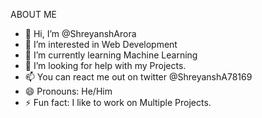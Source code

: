 ABOUT ME
- 👋 Hi, I’m @ShreyanshArora
- 👀 I’m interested in Web Development
- 🌱 I’m currently learning Machine Learning
- 💞️ I’m looking for help with my Projects.
- 📫 You can react me out on twitter @ShreyanshA78169
- 😄 Pronouns: He/Him
- ⚡ Fun fact: I like to work on Multiple Projects.

<!---
ShreyanshArora/ShreyanshArora is a ✨ special ✨ repository because its `README.md` (this file) appears on your GitHub profile.
You can click the Preview link to take a look at your changes.
--->

